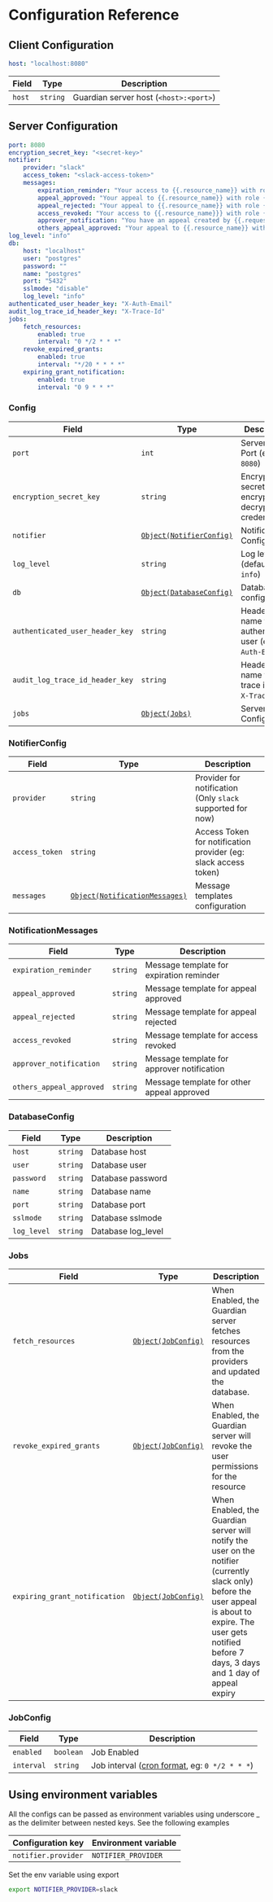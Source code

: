 # Configuration Reference

## Client Configuration

```yml
host: "localhost:8080"
```

| Field    | Type     | Description                            |
| -------- | -------- | -------------------------------------- |
| `host`   | `string` | Guardian server host (`<host>:<port>`) |

## Server Configuration

```yml
port: 8080
encryption_secret_key: "<secret-key>"
notifier:
    provider: "slack"
    access_token: "<slack-access-token>"
    messages:
        expiration_reminder: "Your access to {{.resource_name}} with role {{.role}} will expire at {{.expiration_date}}. Extend the access if it's still needed"
        appeal_approved: "Your appeal to {{.resource_name}} with role {{.role}} has been approved"
        appeal_rejected: "Your appeal to {{.resource_name}} with role {{.role}} has been rejected"
        access_revoked: "Your access to {{.resource_name}}} with role {{.role}} has been revoked"
        approver_notification: "You have an appeal created by {{.requestor}} requesting access to {{.resource_name}} with role {{.role}}. Appeal ID: {{.appeal_id}}"
        others_appeal_approved: "Your appeal to {{.resource_name}} with role {{.role}} created by {{.requestor}} has been approved"
log_level: "info"
db:
    host: "localhost"
    user: "postgres"
    password: ""
    name: "postgres"
    port: "5432"
    sslmode: "disable"
    log_level: "info"
authenticated_user_header_key: "X-Auth-Email"
audit_log_trace_id_header_key: "X-Trace-Id"
jobs:
    fetch_resources:
        enabled: true
        interval: "0 */2 * * *"
    revoke_expired_grants:
        enabled: true
        interval: "*/20 * * * *"
    expiring_grant_notification:
        enabled: true
        interval: "0 9 * * *"
```


### Config

| Field                                        | Type                             | Description                                                             |
| -------------------------------------------- | -------------------------------- | ----------------------------------------------------------------------- |
| `port`                                       | `int`                            | Server Listen Port  (eg: `8080`)                                        |
| `encryption_secret_key`                      | `string`                         | Encryption secret key encrypt and decrypt credentials                   |
| `notifier`                                   | [`Object(NotifierConfig)`](#notifierconfig)  | Notification Configuration                                              |
| `log_level`                                  | `string`                         | Log level (default: `info`)                                             |
| `db`                                         | [`Object(DatabaseConfig)`](#databaseconfig)  | Database configuration                                                  |
| `authenticated_user_header_key`              | `string`                         | Header key name for authenticated user (eg: `X-Auth-Email`)             |
| `audit_log_trace_id_header_key`              | `string`                         | Header key name for trace id (eg: `X-Trace-Id`)                         |
| `jobs`                                       | [`Object(Jobs)`](#jobs)          | Server Jobs Configuration                                               |

### NotifierConfig

| Field          | Type                                                     | Description                                                             |
| -------------- | -------------------------------------------------------- | ----------------------------------------------------------------------- |
| `provider`     | `string`                                                 | Provider for notification (Only `slack` supported for now)              |
| `access_token` | `string`                                                 | Access Token for notification provider (eg: slack access token)         |
| `messages`     | [`Object(NotificationMessages)`](#notificationmessages)  | Message templates configuration                                         |

### NotificationMessages

| Field                    | Type      | Description                                                             |
| -------------------------| --------- | ----------------------------------------------------------------------- |
| `expiration_reminder`    | `string`  | Message template for expiration reminder                                |
| `appeal_approved`        | `string`  | Message template for appeal approved                                    |
| `appeal_rejected`        | `string`  | Message template for appeal rejected                                    |
| `access_revoked`         | `string`  | Message template for access revoked                                     |
| `approver_notification`  | `string`  | Message template for approver notification                              |
| `others_appeal_approved` | `string`  | Message template for other appeal approved                              |



### DatabaseConfig

| Field        | Type                             | Description                                                             |
| ------------ | -------------------------------- | ----------------------------------------------------------------------- |
| `host`       | `string`                         | Database host                                                           |
| `user`       | `string`                         | Database user                                                           |
| `password`   | `string`                         | Database password                                                       |
| `name`       | `string`                         | Database name                                                           |
| `port`       | `string`                         | Database port                                                           |
| `sslmode`    | `string`                         | Database sslmode                                                        |
| `log_level`  | `string`                         | Database log_level                                                      |

### Jobs

| Field                                | Type                              | Description                                                             |
| -------------------------------------| --------------------------------- | ----------------------------------------------------------------------- |
| `fetch_resources`                    | [`Object(JobConfig)`](#jobconfig) | When Enabled, the Guardian server fetches resources from the providers and updated the database.                                              |
| `revoke_expired_grants`              | [`Object(JobConfig)`](#jobconfig) | When Enabled, the Guardian server will revoke the user permissions for the resource                                        |
| `expiring_grant_notification`        | [`Object(JobConfig)`](#jobconfig) | When Enabled, the Guardian server will notify the user on the notifier (currently slack only) before the user appeal is about to expire. The user gets notified before 7 days, 3 days and 1 day of appeal expiry                                  |

### JobConfig

| Field      | Type                             | Description                                                             |
| -----------| -------------------------------- | ----------------------------------------------------------------------- |
| `enabled`  | `boolean`                        | Job Enabled                                                             |
| `interval` | `string`                         | Job interval ([cron format](https://crontab.guru), eg: `0 */2 * * *`)   |

## Using environment variables

All the configs can be passed as environment variables using underscore _ as the delimiter between nested keys. See the following examples

| Configuration key      | Environment variable |
| ---------------------- | -------------------- |
| `notifier.provider`    | `NOTIFIER_PROVIDER`  |

Set the env variable using export

```bash
export NOTIFIER_PROVIDER=slack
```